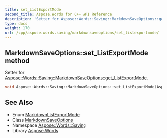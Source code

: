 ```yaml
---
title: set_ListExportMode
second_title: Aspose.Words for C++ API Reference
description: 'Setter for Aspose::Words::Saving::MarkdownSaveOptions::get_ListExportMode.'
type: docs
weight: 170
url: /cpp/aspose.words.saving/markdownsaveoptions/set_listexportmode/
---
```

## MarkdownSaveOptions::set_ListExportMode method


Setter for [Aspose::Words::Saving::MarkdownSaveOptions::get_ListExportMode](../get_listexportmode/).

```cpp
void Aspose::Words::Saving::MarkdownSaveOptions::set_ListExportMode(Aspose::Words::Saving::MarkdownListExportMode value)
```

## See Also

* Enum [MarkdownListExportMode](../../markdownlistexportmode/)
* Class [MarkdownSaveOptions](../)
* Namespace [Aspose::Words::Saving](../../)
* Library [Aspose.Words](../../../)
